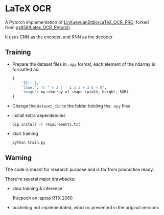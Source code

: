 # LaTeX OCR

A Pytorch implementation of [LinXueyuanStdio/LaTeX_OCR_PRO](https://github.com/LinXueyuanStdio/LaTeX_OCR_PRO), forked from [qs956/Latex_OCR_Pytorch](https://github.com/qs956/Latex_OCR_Pytorch)

It uses CNN as the encoder, and RNN as the decoder

## Training

- Prepare the dataset files in `.npy` format, each element of the ndarray is formatted as:

    ```python
    {
        'ID': 1,
        'label': "x ^ { 2 } - 1 3 x + 3 6 < 0",
        'image': np.ndarray of shape (width, height, RGB)
    }
    ```
- Change the `dataset_dir` to the folder holding the `.npy` files
- install extra dependencies

    ```shell
    pip install -r requirements.txt
    ```
- start training

    ```shell
    python train.py
    ```

## Warning

The code is meant for research purpose and is far from production ready.

There're several major drawbacks:
- slow training & inference

    1h/epoch on laptop RTX 2060
- bucketing not implementated, which is presented in the original versions
